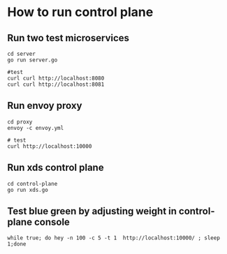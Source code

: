 # How to run control plane
## Run two test microservices

```
cd server
go run server.go

#test
curl curl http://localhost:8080
curl curl http://localhost:8081
```

## Run envoy proxy
```
cd proxy
envoy -c envoy.yml

# test
curl http://localhost:10000
```


## Run xds control plane

```
cd control-plane
go run xds.go
```

## Test blue green by adjusting weight in control-plane console
```
while true; do hey -n 100 -c 5 -t 1  http://localhost:10000/ ; sleep 1;done
```
